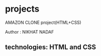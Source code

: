 # projects
AMAZON CLONE project(HTML+CSS)

Author : NIKHAT NADAF
<br>
<h2>technologies: HTML and CSS</h2>
